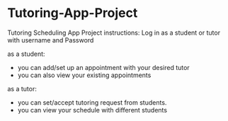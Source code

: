 # Tutoring-App-Project
Tutoring Scheduling App Project
instructions:
Log in as a student or tutor with username and Password

as a student: 
- you can add/set up an appointment with your desired tutor
- you can also view your existing appointments

as a tutor:
- you can set/accept tutoring request from students.
- you can view your schedule with different students

